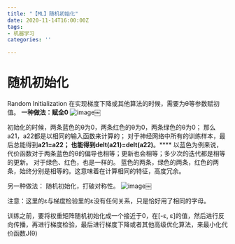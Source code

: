```yaml
---
title: "【ML】随机初始化"
date: 2020-11-14T16:00:00Z
tags:
- 机器学习
categories: ''

---
```

# 随机初始化
Random Initialization
在实现梯度下降或其他算法的时候，需要为θ等参数赋初值。
**一种做法：赋全0**
![image](https://cdn.sparkling.land/christy/images/D4F38C6D-FDEA-4E15-B3E5-48525B8895A5.jpg)￼

初始化的时候，两条蓝色的θ为0，两条红色的θ为0，两条绿色的θ为0；
那么a21，a22都是以相同的输入函数来计算的；
对于神经网络中所有的训练样本，最后总能得到**a21=a22；
**也能得到**delt(a21)=delt(a22)**。****
以蓝色为例来说，代价函数对于两条蓝色的θ的偏导也相等；更新也会相等；多少次的迭代都是相等的更新。
对于绿色、红色，也是一样的。
蓝色的两条，绿色的两条，红色的两条，始终分别是相等的。这意味着在计算相同的特征，高度冗余。





另一种做法：
随机初始化，打破对称性。
![image](https://cdn.sparkling.land/christy/images/2403E2CF-F43A-49FF-BA6D-B2EAF6D4FAF6.jpg)￼

注意：这里的ε与梯度检验里的ε没有任何关系，只是恰好用了相同的字母。

训练之前，要将权重矩阵随机初始化成一个接近于0，在[-ε, ε]的值，然后进行反向传播，再进行梯度检验，最后进行梯度下降或者其他高级优化算法，来最小化代价函数J(θ)